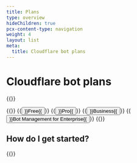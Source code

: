 ```yaml
---
title: Plans
type: overview
hideChildren: true
pcx-content-type: navigation
weight: 4
layout: list
meta:
  title: Cloudflare bot plans
---
```


# Cloudflare bot plans

{{<render file="_plan-intro.md">}}

{{<button-group>}}
  {{<button type="primary" href="/plans/free">}}Free{{</button>}}
  {{<button type="primary" href="/plans/pro">}}Pro{{</button>}}
  {{<button type="primary" href="/plans/biz-and-ent">}}Business{{</button>}}
  {{<button type="primary" href="/plans/bm-subscription">}}Bot Management for Enterprise{{</button>}}
{{</button-group>}}

## How do I get started?

{{<render file="_plan-get-started.md">}}
